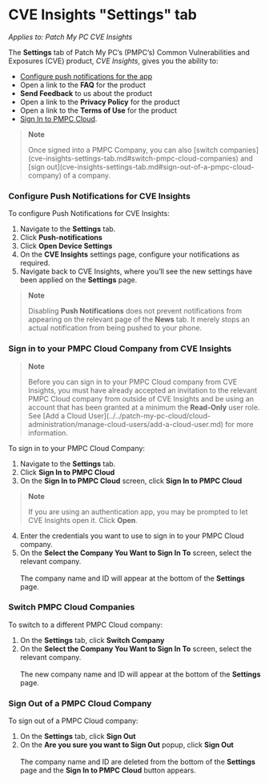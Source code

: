 # CVE Insights "Settings" tab

_Applies to: Patch My PC CVE Insights_

The **Settings** tab of Patch My PC’s (PMPC’s) Common Vulnerabilities and Exposures (CVE) product, _CVE Insights_, gives you the ability to:

* [Configure push notifications for the app](cve-insights-settings-tab.md#configure-push-notifications-for-cve-insights)
* Open a link to the **FAQ** for the product
* **Send Feedback** to us about the product
* Open a link to the **Privacy Policy** for the product
* Open a link to the **Terms of Use** for the product
* [Sign In to PMPC Cloud](cve-insights-settings-tab.md#sign-in-to-your-pmpc-cloud-company-from-cve-insights).

> **Note**
>
> Once signed into a PMPC Company, you can also \[switch companies]\(cve-insights-settings-tab.md#switch-pmpc-cloud-companies) and \[sign out]\(cve-insights-settings-tab.md#sign-out-of-a-pmpc-cloud-company) of a company.

### Configure Push Notifications for CVE Insights

To configure Push Notifications for CVE Insights:

1. Navigate to the **Settings** tab.
2. Click **Push-notifications**
3. Click **Open Device Settings**
4. On the **CVE Insights** settings page, configure your notifications as required.
5. Navigate back to CVE Insights, where you’ll see the new settings have been applied on the **Settings** page.

> **Note**
>
> Disabling **Push Notifications** does not prevent notifications from appearing on the relevant page of the **News** tab. It merely stops an actual notification from being pushed to your phone.

### Sign in to your PMPC Cloud Company from CVE Insights

> **Note**
>
> Before you can sign in to your PMPC Cloud company from CVE Insights, you must have already accepted an invitation to the relevant PMPC Cloud company from outside of CVE Insights and be using an account that has been granted at a minimum the **Read-Only** user role. See \[Add a Cloud User]\(../../patch-my-pc-cloud/cloud-administration/manage-cloud-users/add-a-cloud-user.md) for more information.

To sign in to your PMPC Cloud Company:

1. Navigate to the **Settings** tab.
2. Click **Sign In to PMPC Cloud**
3. On the **Sign In to PMPC Cloud** screen, click **Sign In to PMPC Cloud**

> **Note**
>
> If you are using an authentication app, you may be prompted to let CVE Insights open it. Click **Open**.

4. Enter the credentials you want to use to sign in to your PMPC Cloud company.
5. On the **Select the Company You Want to Sign In To** screen, select the relevant company.\
   \
   The company name and ID will appear at the bottom of the **Settings** page.

### Switch PMPC Cloud Companies

To switch to a different PMPC Cloud company:

1. On the **Settings** tab, click **Switch Company**
2. On the **Select the Company You Want to Sign In To** screen, select the relevant company.\
   \
   The new company name and ID will appear at the bottom of the **Settings** page.

### Sign Out of a PMPC Cloud Company

To sign out of a PMPC Cloud company:

1. On the **Settings** tab, click **Sign Out**
2. On the **Are you sure you want to Sign Out** popup, click **Sign Out**\
   \
   The company name and ID are deleted from the bottom of the **Settings** page and the **Sign In to PMPC Cloud** button appears.
